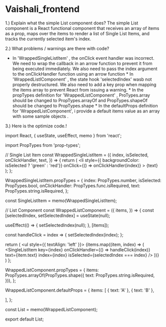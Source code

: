# Vaishali_frontend
1.) Explain what the simple List component does?
    The simple List component is a React functional component that receives an array of items as a prop, maps over the items to render a list of Single List Items, and 
    tracks the currently selected item's index.





2.) What problems / warnings are there with code?
   *   In 'WrappedSingleListItem' , the onClick event handler was incorrect. We need to wrap the 
     callback in an arrow function to prevent it from being executed immediately. We also need to 
      pass the index argument to the onClickHandler function using an arrow function
    * In 'WrappedListIComponent' , the state hook 'selectedIndex' wasb not properly 
       destructured. We also need to add a key prop when mapping the items array to prevent React from issuing a warning.
    * In the propTypes definition for 'WrappedListComponent' , ProTypes.array should be changed to PropTypes.arrayOf and PropTypes.shapeOf should be changed to 
       PropTypes.shape
    * In the defaultProps definition for 'WrappedListComponent', i provide a default items value as an array with some sample objects .





3.) Here is the optimize code.!
 
 
 
 
 
 import React, { useState, useEffect, memo } from 'react';
 
 
 import PropTypes from 'prop-types';

// Single List Item
const WrappedSingleListItem = ({
  index,
  isSelected,
  onClickHandler,
  text,
}) => {
  return (
    <li
      style={{ backgroundColor: isSelected ? 'green' : 'red'}}
      onClick={() => onClickHandler(index)}
    >
      {text}
    </li>
  );
};

WrappedSingleListItem.propTypes = {
  index: PropTypes.number,
  isSelected: PropTypes.bool,
  onClickHandler: PropTypes.func.isRequired,
  text: PropTypes.string.isRequired,
};

const SingleListItem = memo(WrappedSingleListItem);

// List Component
const WrappedListComponent = ({
  items,
}) => {
  const [selectedIndex, setSelectedIndex] = useState(null);

  useEffect(() => {
    setSelectedIndex(null);
  }, [items]);

  const handleClick = index => {
    setSelectedIndex(index);
  };

  return (
    <ul style={{ textAlign: 'left' }}>
      {items.map((item, index) => (
        <SingleListItem
          key={index}
          onClickHandler={() => handleClick(index)}
          text={item.text}
          index={index}
          isSelected={selectedIndex === index}
        />
      ))}
    </ul>
  )
};

WrappedListComponent.propTypes = {
  items: PropTypes.arrayOf(PropTypes.shape({
    text: PropTypes.string.isRequired,
  })),
};

WrappedListComponent.defaultProps = {
  items: [
    { text: 'A' },
    { text: 'B' },

  ],
};

const List = memo(WrappedListComponent);

export default List;


